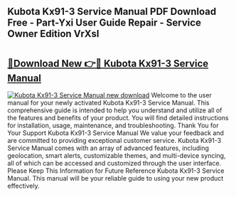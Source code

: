 ## Kubota Kx91-3 Service Manual PDF Download Free - Part-Yxi User Guide Repair - Service Owner Edition VrXsl

# <h2><a href="http://bc88170.oget.top/?id=Kubota+Kx91-3+Service+Manual">🔗Download New 👉🔴 Kubota Kx91-3 Service Manual</a></h2>

[![Kubota Kx91-3 Service Manual new download](https://i.imgur.com/5g1atiW.png)](http://bc88170.oget.top/?id=Kubota+Kx91-3+Service+Manual)
Welcome to the user manual for your newly activated Kubota Kx91-3 Service Manual. This comprehensive guide is intended to help you understand and utilize all of the features and benefits of your product. You will find detailed instructions for installation, usage, maintenance, and troubleshooting. Thank You for Your Support Kubota Kx91-3 Service Manual We value your feedback and are committed to providing exceptional customer service. Kubota Kx91-3 Service Manual comes with an array of advanced features, including geolocation, smart alerts, customizable themes, and multi-device syncing, all of which can be accessed and customized through the user interface. Please Keep This Information for Future Reference Kubota Kx91-3 Service Manual. This manual will be your reliable guide to using your new product effectively.
